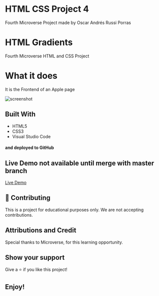 # HTML CSS Project 4

Fourth Microverse Project made by Oscar Andrés Russi Porras

# HTML Gradients

Fourth Microverse HTML and CSS Project

# What it does

It is the Frontend of an Apple page

![screenshot](./mint-clone.png)

## Built With

- HTML5
- CSS3
- Visual Studio Code

#### and deployed to GitHub

## Live Demo not available until merge with master branch

[Live Demo]()

## 🤝 Contributing

This is a project for educational purposes only. We are not accepting contributions.

## Attributions and Credit

Special thanks to Microverse, for this learning opportunity. 

## Show your support

Give a ⭐️ if you like this project!

## Enjoy!

